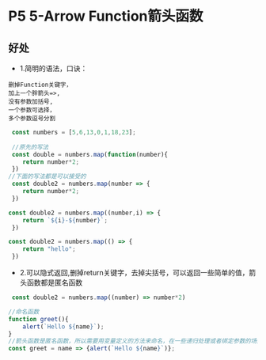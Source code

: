 # P5 5-Arrow Function箭头函数

## 好处

- 1.简明的语法，口诀：

```log
删掉Function关键字，
加上一个胖箭头=>,
没有参数加括号,
一个参数可选择，
多个参数逗号分割
```

```js
 const numbers = [5,6,13,0,1,18,23];
    
 //原先的写法
 const double = numbers.map(function(number){
    return number*2;
 })
//下面的写法都是可以接受的
 const double2 = numbers.map(number => {
    return number*2;
 })

const double2 = numbers.map((number,i) => {
    return `${i}-${number}`;
 })

const double2 = numbers.map(() => {
    return "hello";
 })
```

- 2.可以隐式返回,删掉return关键字，去掉尖括号，可以返回一些简单的值，箭头函数都是匿名函数

```js
 const double2 = numbers.map((number) => number*2)
```

```js
//命名函数
function greet(){
    alert(`Hello ${name}`);
}
//箭头函数是匿名函数，所以需要用变量定义的方法来命名，在一些递归处理或者绑定参数的场景下特别方便使用
const greet = name => {alert(`Hello ${name}`)};
```